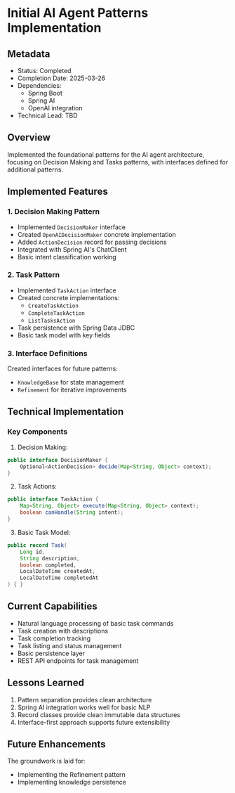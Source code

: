 # Initial AI Agent Patterns Implementation

## Metadata
- Status: Completed
- Completion Date: 2025-03-26
- Dependencies: 
  - Spring Boot
  - Spring AI
  - OpenAI integration
- Technical Lead: TBD

## Overview
Implemented the foundational patterns for the AI agent architecture, focusing on Decision Making and Tasks patterns, with interfaces defined for additional patterns.

## Implemented Features

### 1. Decision Making Pattern
- Implemented `DecisionMaker` interface
- Created `OpenAIDecisionMaker` concrete implementation
- Added `ActionDecision` record for passing decisions
- Integrated with Spring AI's ChatClient
- Basic intent classification working

### 2. Task Pattern
- Implemented `TaskAction` interface
- Created concrete implementations:
  - `CreateTaskAction`
  - `CompleteTaskAction`
  - `ListTasksAction`
- Task persistence with Spring Data JDBC
- Basic task model with key fields

### 3. Interface Definitions
Created interfaces for future patterns:
- `KnowledgeBase` for state management
- `Refinement` for iterative improvements

## Technical Implementation

### Key Components
1. Decision Making:
```java
public interface DecisionMaker {
    Optional<ActionDecision> decide(Map<String, Object> context);
}
```

2. Task Actions:
```java
public interface TaskAction {
    Map<String, Object> execute(Map<String, Object> context);
    boolean canHandle(String intent);
}
```

3. Basic Task Model:
```java
public record Task(
    Long id,
    String description,
    boolean completed,
    LocalDateTime createdAt,
    LocalDateTime completedAt
) { }
```

## Current Capabilities
- Natural language processing of basic task commands
- Task creation with descriptions
- Task completion tracking
- Task listing and status management
- Basic persistence layer
- REST API endpoints for task management

## Lessons Learned
1. Pattern separation provides clean architecture
2. Spring AI integration works well for basic NLP
3. Record classes provide clean immutable data structures
4. Interface-first approach supports future extensibility

## Future Enhancements
The groundwork is laid for:
- Implementing the Refinement pattern
- Implementing knowledge persistence